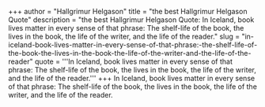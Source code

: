+++
author = "Hallgrimur Helgason"
title = "the best Hallgrimur Helgason Quote"
description = "the best Hallgrimur Helgason Quote: In Iceland, book lives matter in every sense of that phrase: The shelf-life of the book, the lives in the book, the life of the writer, and the life of the reader."
slug = "in-iceland-book-lives-matter-in-every-sense-of-that-phrase:-the-shelf-life-of-the-book-the-lives-in-the-book-the-life-of-the-writer-and-the-life-of-the-reader"
quote = '''In Iceland, book lives matter in every sense of that phrase: The shelf-life of the book, the lives in the book, the life of the writer, and the life of the reader.'''
+++
In Iceland, book lives matter in every sense of that phrase: The shelf-life of the book, the lives in the book, the life of the writer, and the life of the reader.
